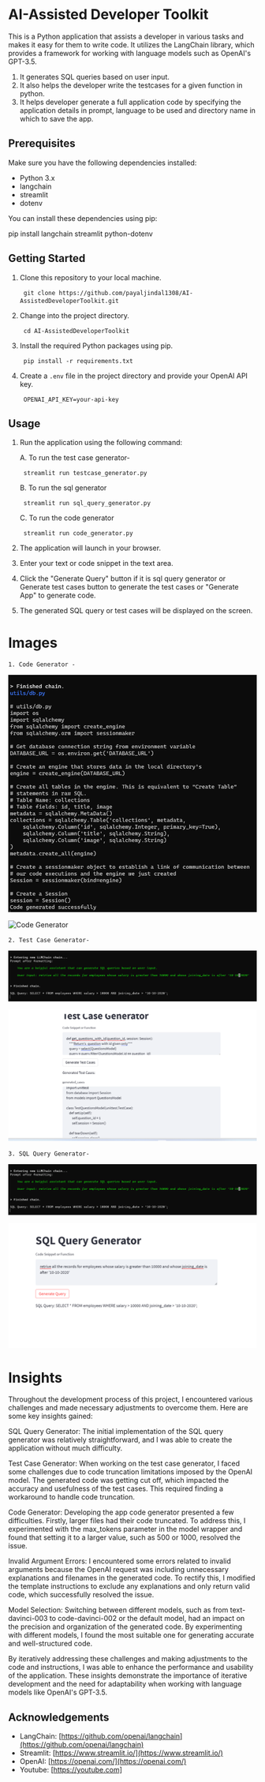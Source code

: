 #  AI-Assisted Developer Toolkit

This is a Python application that assists a developer in various tasks and makes it easy for them to write code. 
It utilizes the LangChain library, which provides a framework for working with language models such as OpenAI's GPT-3.5.
1. It generates SQL queries based on user input. 
2. It also helps the developer write the testcases for a given function in python.
3. It helps developer generate a full application code by specifying the application details in prompt, language to be used and directory name in which to save the app.


## Prerequisites

Make sure you have the following dependencies installed:

- Python 3.x
- langchain
- streamlit
- dotenv

You can install these dependencies using pip:

pip install langchain streamlit python-dotenv

## Getting Started

1. Clone this repository to your local machine.

        git clone https://github.com/payaljindal1308/AI-AssistedDeveloperToolkit.git


2. Change into the project directory.

        cd AI-AssistedDeveloperToolkit


3. Install the required Python packages using pip.

        pip install -r requirements.txt


4. Create a `.env` file in the project directory and provide your OpenAI API key.

        OPENAI_API_KEY=your-api-key


## Usage

1. Run the application using the following command:

    A. To run the test case generator-

        streamlit run testcase_generator.py
    
    B. To run the sql generator

        streamlit run sql_query_generator.py

    C. To run the code generator

        streamlit run code_generator.py


2. The application will launch in your browser.

3. Enter your text or code snippet in the text area.

4. Click the "Generate Query" button if it is sql query generator or Generate test cases button to generate the test cases or "Generate App" to generate code. 

5. The generated SQL query or test cases will be displayed on the screen.

# Images

    1. Code Generator -

![Code Generator](https://raw.githubusercontent.com/payaljindal1308/AI-AssistedDeveloperToolkit/main/images/code_generator_console.png)

![Code Generator](https://raw.githubusercontent.com/payaljindal1308/AI-AssistedDeveloperToolkit/main/images/code_genrator_ui.png)

    2. Test Case Generator-

![Test Generator Console](https://raw.githubusercontent.com/payaljindal1308/AI-AssistedDeveloperToolkit/main/images/sql_console.png)

![Test Generator UI](https://raw.githubusercontent.com/payaljindal1308/AI-AssistedDeveloperToolkit/main/images/test_case_ui.png)


    3. SQL Query Generator- 

![SQL Query Genertor Console](https://raw.githubusercontent.com/payaljindal1308/AI-AssistedDeveloperToolkit/main/images/sql_console.png)

![SQL Query Generator UI](https://raw.githubusercontent.com/payaljindal1308/AI-AssistedDeveloperToolkit/main/images/sql_ui.png)


# Insights 

Throughout the development process of this project, I encountered various challenges and made necessary adjustments to overcome them. Here are some key insights gained:

SQL Query Generator: The initial implementation of the SQL query generator was relatively straightforward, and I was able to create the application without much difficulty.

Test Case Generator: When working on the test case generator, I faced some challenges due to code truncation limitations imposed by the OpenAI model. The generated code was getting cut off, which impacted the accuracy and usefulness of the test cases. This required finding a workaround to handle code truncation.

Code Generator: Developing the app code generator presented a few difficulties. Firstly, larger files had their code truncated. To address this, I experimented with the max_tokens parameter in the model wrapper and found that setting it to a larger value, such as 500 or 1000, resolved the issue.

Invalid Argument Errors: I encountered some errors related to invalid arguments because the OpenAI request was including unnecessary explanations and filenames in the generated code. To rectify this, I modified the template instructions to exclude any explanations and only return valid code, which successfully resolved the issue.

Model Selection: Switching between different models, such as from text-davinci-003 to code-davinci-002 or the default model, had an impact on the precision and organization of the generated code. By experimenting with different models, I found the most suitable one for generating accurate and well-structured code.

By iteratively addressing these challenges and making adjustments to the code and instructions, I was able to enhance the performance and usability of the application. These insights demonstrate the importance of iterative development and the need for adaptability when working with language models like OpenAI's GPT-3.5.


## Acknowledgements

- LangChain: [https://github.com/openai/langchain](https://github.com/openai/langchain)
- Streamlit: [https://www.streamlit.io/](https://www.streamlit.io/)
- OpenAI: [https://openai.com/](https://openai.com/)
- Youtube: [https://youtube.com]
